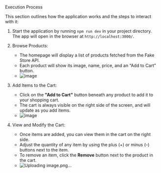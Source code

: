 Execution Process

This section outlines how the application works and the steps to interact with it:

1. Start the application by running `npm run dev` in your project directory. The app will open in the browser at `http://localhost:3000/`.

2. Browse Products:  
   - The homepage will display a list of products fetched from the Fake Store API. 
   - Each product will show its image, name, price, and an “Add to Cart” button.
   - ![image](https://github.com/user-attachments/assets/681cfeef-7613-421c-b898-805d07b052ef)


3. Add Items to the Cart:  
   - Click on the **"Add to Cart"** button beneath any product to add it to your shopping cart. 
   - The cart is always visible on the right side of the screen, and will update as you add items.
   - ![image](https://github.com/user-attachments/assets/6f18085a-b345-42db-8357-de58b36347c4)


4. View and Modify the Cart:  
   - Once items are added, you can view them in the cart on the right side. 
   - Adjust the quantity of any item by using the plus (+) or minus (–) buttons next to the item. 
   - To remove an item, click the **Remove** button next to the product in the cart.
   - ![Uploading image.png…]()




